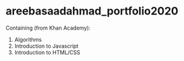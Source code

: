 # areebasaadahmad_portfolio2020

Containing (from Khan Academy):
1. Algorithms
2. Introduction to Javascript
3. Introduction to HTML/CSS
